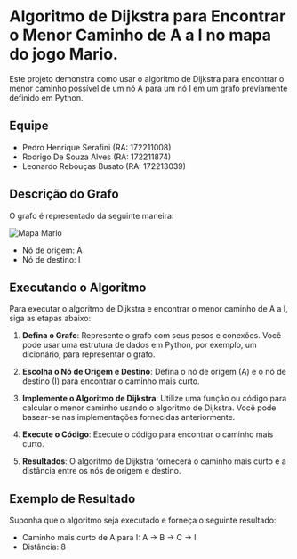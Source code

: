 # Algoritmo de Dijkstra para Encontrar o Menor Caminho de A a I no mapa do jogo Mario.

Este projeto demonstra como usar o algoritmo de Dijkstra para encontrar o menor caminho possível de um nó A para um nó I em um grafo previamente definido em Python.

## Equipe

- Pedro Henrique Serafini (RA: 172211008)
- Rodrigo De Souza Alves (RA: 172211874)
- Leonardo Rebouças Busato (RA: 172213039)

## Descrição do Grafo

O grafo é representado da seguinte maneira:

![Mapa Mario](MapaMario.jpeg)

- Nó de origem: A
- Nó de destino: I

## Executando o Algoritmo

Para executar o algoritmo de Dijkstra e encontrar o menor caminho de A a I, siga as etapas abaixo:

1. **Defina o Grafo**: Represente o grafo com seus pesos e conexões. Você pode usar uma estrutura de dados em Python, por exemplo, um dicionário, para representar o grafo.

2. **Escolha o Nó de Origem e Destino**: Defina o nó de origem (A) e o nó de destino (I) para encontrar o caminho mais curto.

3. **Implemente o Algoritmo de Dijkstra**: Utilize uma função ou código para calcular o menor caminho usando o algoritmo de Dijkstra. Você pode basear-se nas implementações fornecidas anteriormente.

4. **Execute o Código**: Execute o código para encontrar o caminho mais curto.

5. **Resultados**: O algoritmo de Dijkstra fornecerá o caminho mais curto e a distância entre os nós de origem e destino.

## Exemplo de Resultado

Suponha que o algoritmo seja executado e forneça o seguinte resultado:

- Caminho mais curto de A para I: A -> B -> C -> I
- Distância: 8
